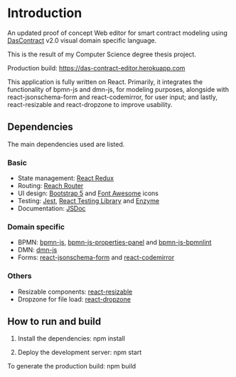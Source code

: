 # Introduction

An updated proof of concept Web editor for smart contract modeling using [DasContract](https://github.com/CCMiResearch/DasContract) v2.0 visual domain specific language.

This is the result of my Computer Science degree thesis project.



Production build: https://das-contract-editor.herokuapp.com



This application is fully written on React. Primarily, it integrates the functionality of bpmn-js and dmn-js, for modeling purposes, alongside with react-jsonschema-form and react-codemirror, for user input; and lastly, react-resizable and react-dropzone to improve usability.



## Dependencies

The main dependencies used are listed.



### Basic

- State management: [React Redux](https://react-redux.js.org)
- Routing: [Reach Router](https://reach.tech/router/)
- UI design: [Bootstrap 5](https://getbootstrap.com) and [Font Awesome](https://fontawesome.com) icons
- Testing: [Jest](https://jestjs.io), [React Testing Library](https://testing-library.com/docs/react-testing-library/intro/) and [Enzyme](https://enzymejs.github.io/enzyme/)
- Documentation: [JSDoc](https://jsdoc.app)

### Domain specific

- BPMN: [bpmn-js](https://bpmn.io/toolkit/bpmn-js/), [bpmn-js-properties-panel](https://github.com/bpmn-io/bpmn-js-properties-panel) and [bpmn-js-bpmnlint](https://github.com/bpmn-io/bpmn-js-bpmnlint)
- DMN: [dmn-js](https://bpmn.io/toolkit/dmn-js/)
- Forms: [react-jsonschema-form](https://react-jsonschema-form.readthedocs.io/) and [react-codemirror](https://uiwjs.github.io/react-codemirror/)

### Others

- Resizable components: [react-resizable](https://github.com/react-grid-layout/react-resizable)
- Dropzone for file load: [react-dropzone](https://react-dropzone.js.org)



## How to run and build

1. Install the dependencies: npm install

2. Deploy the development server: npm start

To generate the production build: npm build